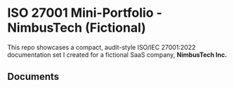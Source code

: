 # ISO 27001 Mini-Portfolio - NimbusTech (Fictional)

This repo showcases a compact, audit-style ISO/IEC 27001:2022 documentation set I created for a fictional SaaS company, **NimbusTech Inc.**

## Documents 
